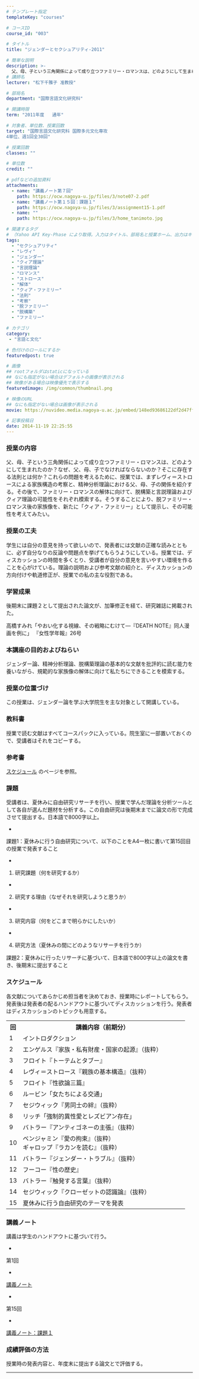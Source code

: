```yaml
---
# テンプレート指定
templateKey: "courses"

# コースID
course_id: "003"

# タイトル
title: "ジェンダーとセクシュアリティ-2011"

# 簡単な説明
description: >-
  父、母、子という三角関係によって成り立つファミリー・ロマンスは、どのようにして生まれたのか？なぜ、父、母、子でなければならないのか？そこに存在する法則とは何か？これらの問題を考えるために、授業では、まずレヴィ＝ストロースによる家族構造の考察と、精神分析理論における父、母、子の関係を紹介する。その後で、ファミリー・ロマンスの解体に向けて、脱構築と言説理論およびクィア理論の可能性をそれぞれ模索する。そ ....
# 講師名
lecturer: "松下千雅子 准教授"

# 部局名
department: "国際言語文化研究科"

# 開講時限
term: "2011年度	通年"

# 対象者、単位数、授業回数
target: "国際言語文化研究科 国際多元文化専攻
4単位、週1回全30回"

# 授業回数
classes: ""

# 単位数
credit: ""

# pdfなどの追加資料
attachments:
  - name: "講義ノート第７回" 
    path: https://ocw.nagoya-u.jp/files/3/note07-2.pdf
  - name: "講義ノート第１５回：課題１" 
    path: https://ocw.nagoya-u.jp/files/3/assignment15-1.pdf
  - name: "" 
    path: https://ocw.nagoya-u.jp/files/3/home_tanimoto.jpg

# 関連するタグ
# （Yahoo API Key-Phase により取得。入力はタイトル、部局名と授業ホーム、出力はキーフレーズ（tags））
tags:
  - "セクシュアリティ"
  - "レヴィ"
  - "ジェンダー"
  - "クィア理論"
  - "言説理論"
  - "ロマンス"
  - "ストロース"
  - "解体"
  - "クィア・ファミリー"
  - "法則"
  - "考察"
  - "脱ファミリー"
  - "脱構築"
  - "ファミリー"

# カテゴリ
category:
 - "言語と文化"

# 色付けのロールにするか
featuredpost: true

# 画像
## rootフォルダはstaticになっている
## なにも指定がない場合はデフォルトの画像が表示される
## 映像がある場合は映像優先で表示する
featuredimage: /img/common/thumbnail.png

# 映像のURL
## なにも指定がない場合は画像が表示される
movie: https://nuvideo.media.nagoya-u.ac.jp/embed/148ed93686122df2d47ff604449f1e5c402af8c2

# 記事投稿日
date: 2014-11-19 22:25:55
---
```


### 授業の内容

父、母、子という三角関係によって成り立つファミリー・ロマンスは、どのようにして生まれたのか？なぜ、父、母、子でなければならないのか？そこに存在する法則とは何か？これらの問題を考えるために、授業では、まずレヴィ＝ストロースによる家族構造の考察と、精神分析理論における父、母、子の関係を紹介する。その後で、ファミリー・ロマンスの解体に向けて、脱構築と言説理論およびクィア理論の可能性をそれぞれ模索する。そうすることにより、脱ファミリー・ロマンス後の家族像を、新たに「クィア・ファミリー」として提示し、その可能性を考えてみたい。


### 授業の工夫

学生には自分の意見を持って欲しいので、発表者には文献の正確な読みとともに、必ず自分なりの反論や問題点を挙げてもらうようにしている。授業では、ディスカッションの時間を多くとり、受講者が自分の意見を言いやすい環境を作ることを心がけている。理論の説明および参考文献の紹介と、ディスカッションの方向付けや軌道修正が、授業での私の主な役割である。

### 学習成果

後期末に課題２として提出された論文が、加筆修正を経て、研究雑誌に掲載された。

高橋すみれ「やおい化する視線、その戦略にむけて—『DEATH NOTE』同人漫画を例に」 『女性学年報』26号





### 本講座の目的およびねらい

ジェンダー論、精神分析理論、脱構築理論の基本的な文献を批評的に読む能力を養いながら、規範的な家族像の解体に向けて私たちにできることを模索する。

### 授業の位置づけ

この授業は、ジェンダー論を学ぶ大学院生を主な対象として開講している。

### 教科書

授業で読む文献はすべてコースパックに入っている。院生室に一部置いておくので、受講者はそれをコピーする。

### 参考書

[スケジュール](#calendar) のページを参照。

### 課題

受講者は、夏休みに自由研究リサーチを行い、授業で学んだ理論を分析ツールとして各自が選んだ題材を分析する。この自由研究は後期末までに論文の形で完成させて提出する。日本語で8000字以上。

-
課題1：夏休みに行う自由研究について、以下のことをA4一枚に書いて第15回目の授業で発表すること


-
1. 研究課題（何を研究するか）


-
2. 研究する理由（なぜそれを研究しようと思うか）


-
3. 研究内容（何をどこまで明らかにしたいか）


-
4. 研究方法（夏休みの間にどのようなリサーチを行うか）


課題2：夏休みに行ったリサーチに基づいて、日本語で8000字以上の論文を書き、後期末に提出すること


<h3>スケジュール</h3>

<p>各文献についてあらかじめ担当者を決めておき、授業時にレポートしてもらう。発表後は発表者の配るハンドアウトに基づいてディスカッションを行う。発表者はディスカッションのトピックも用意する。</p>

<table class="basic" width="450">

<tr>
<th width="20"class="center">回</th>
<th width="430"class="center">講義内容（前期分）</th>
</tr>

<tr>
<td class="center">1</td>
<td>イントロダクション</td>
</tr>

<tr>
<td class="center">2</td>
<td>エンゲルス『家族・私有財産・国家の起源』（抜粋）</td>
</tr>

<tr>
<td class="center">3</td>
<td>フロイト『トーテムとタブー』</td>
</tr>

<tr>
<td class="center">4</td>
<td>レヴィ＝ストロース『親族の基本構造』（抜粋）</td>
</tr>

<tr>
<td class="center">5</td>
<td>フロイト『性欲論三篇』</td>
</tr>

<tr>
<td class="center">6</td>
<td>ルービン「女たちによる交通」</td>
</tr>

<tr>
<td class="center">7</td>
<td>セジウィック『男同士の絆』（抜粋）</td>
</tr>

<tr>
<td class="center">8</td>
<td>リッチ「強制的異性愛とレズビアン存在」</td>
</tr>

<tr>
<td class="center">9</td>
<td>バトラー『アンティゴネーの主張』（抜粋）</td>
</tr>

<tr>
<td class="center">10</td>
<td>ベンジャミン『愛の拘束』（抜粋）<br>
ギャロップ『ラカンを読む』（抜粋）</td>
</tr>

<tr>
<td class="center">11</td>
<td>バトラー『ジェンダー・トラブル』（抜粋）</td>
</tr>

<tr>
<td class="center">12</td>
<td>フーコー『性の歴史』</td>
</tr>

<tr>
<td class="center">13</td>
<td>バトラー『触発する言葉』（抜粋）</td>
</tr>

<tr>
<td class="center">14</td>
<td>セジウィック『クローゼットの認識論』（抜粋）</td>
</tr>

<tr>
<td class="center">15</td>
<td>夏休みに行う自由研究のテーマを発表</td>

</tr>
</table>


### 講義ノート

講義は学生のハンドアウトに基づいて行う。


-
第1回

-
[講義ノート](https://ocw.nagoya-u.jp/files/3/note07-2.pdf) 



-
第15回

-
[講義ノート：課題１](https://ocw.nagoya-u.jp/files/3/assignment15-1.pdf) 








### 成績評価の方法

授業時の発表内容と、年度末に提出する論文とで評価する。



-----